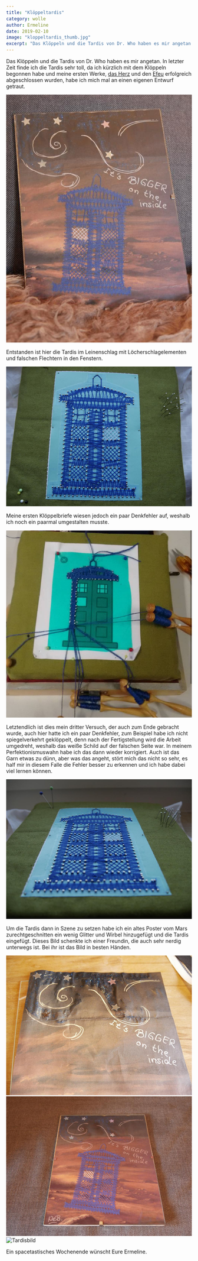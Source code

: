 ```yaml
---
title: "Klöppeltardis"
category: wolle
author: Ermeline
date: 2019-02-10
image: "kloppeltardis_thumb.jpg"
excerpt: "Das Klöppeln und die Tardis von Dr. Who haben es mir angetan."
---
```


Das Klöppeln und die Tardis von Dr. Who haben es mir angetan. In letzter Zeit finde ich die Tardis sehr toll, da ich kürzlich mit dem Klöppeln begonnen habe und meine ersten Werke, [das Herz](/2018/08/kloppelherz/) und den [Efeu](/2018/08/kloppelefeu/) erfolgreich abgeschlossen wurden, habe ich mich mal an einen eigenen Entwurf getraut.
 
![die Tardis](_1190860.JPG)

Entstanden ist hier die Tardis im Leinenschlag mit Löcherschlagelementen und falschen Flechtern in den Fenstern. 

![Tardis auf dem Kissen](_1190834.JPG)

Meine ersten Klöppelbriefe wiesen jedoch ein paar Denkfehler auf, weshalb ich noch ein paarmal umgestalten musste. 

![erster Versuch](first.jpg)

Letztendlich ist dies mein dritter Versuch, der auch zum Ende gebracht wurde, auch hier hatte ich ein paar Denkfehler, zum Beispiel habe ich nicht spiegelverkehrt geklöppelt, denn nach der Fertigstellung wird die Arbeit umgedreht, weshalb das weiße Schild auf der falschen Seite war. In meinem Perfektionismuswahn habe ich das dann wieder korrigiert. Auch ist das Garn etwas zu dünn, aber was das angeht, stört mich das nicht so sehr, es half mir in diesem Falle die Fehler besser zu erkennen und ich habe dabei viel lernen können.

![Tardis nah](_1190828.JPG)

Um die Tardis dann in Szene zu setzen habe ich ein altes Poster vom Mars zurechtgeschnitten ein wenig Glitter und Wirbel hinzugefügt und die Tardis eingefügt. Dieses Bild schenkte ich einer Freundin, die auch sehr nerdig unterwegs ist. Bei ihr ist das Bild in besten Händen.

![Hintergrund](_1190840.JPG)
![Tardis im Rahmen](_1190842.JPG)
![Tardisbild](_1190846)

Ein spacetastisches Wochenende wünscht Eure Ermeline.
